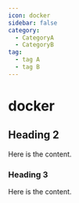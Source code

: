 ```yaml
---
icon: docker
sidebar: false
category:
  - CategoryA
  - CategoryB
tag:
  - tag A  
  - tag B
---
```


# docker

## Heading 2

Here is the content.

### Heading 3

Here is the content.
